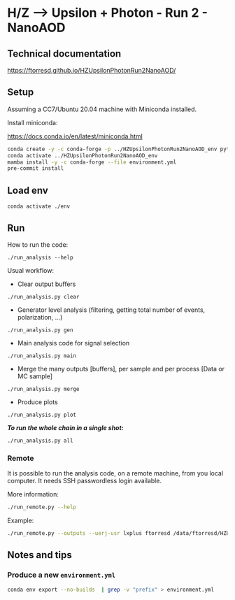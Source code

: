 # H/Z --> Upsilon + Photon - Run 2 - NanoAOD

## Technical documentation

https://ftorresd.github.io/HZUpsilonPhotonRun2NanoAOD/


## Setup
Assuming a CC7/Ubuntu 20.04 machine with Miniconda installed.

Install miniconda:

https://docs.conda.io/en/latest/miniconda.html

```bash
conda create -y -c conda-forge -p ../HZUpsilonPhotonRun2NanoAOD_env python=3.9.12 mamba
conda activate ../HZUpsilonPhotonRun2NanoAOD_env
mamba install -y -c conda-forge --file environment.yml
pre-commit install
```

## Load env

```
conda activate ./env
```
## Run

How to run the code:

`./run_analysis --help`

Usual workflow:

- Clear output buffers

`./run_analysis.py clear`

- Generator level analysis (filtering, getting total number of events, polarization, ...)

`./run_analysis.py gen`

- Main analysis code for signal selection

`./run_analysis.py main`

- Merge the many outputs [buffers], per sample and per process [Data or MC sample]

`./run_analysis.py merge`

- Produce plots

`./run_analysis.py plot`

***To run the whole chain in a single shot:***

`./run_analysis.py all`

### Remote

It is possible to run the analysis code, on a remote machine, from you local computer. It needs SSH passwordless login available.

More information:

```bash
./run_remote.py --help
```

Example:

```bash
./run_remote.py --outputs --uerj-usr lxplus ftorresd /data/ftorresd/HZUpsilonPhotonRun2NanoAOD_working_area/HZUpsilonPhotonRun2NanoAOD
```

## Notes and tips

### Produce a new `environment.yml`

```bash
conda env export --no-builds  | grep -v "prefix" > environment.yml
```
